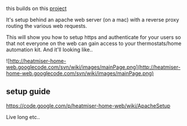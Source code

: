 this builds on this <a href='https://code.google.com/p/heatmiser-wifi/'> project</a>

It's setup behind an apache web server (on a mac) with a reverse proxy routing the various web requests.

This will show you how to setup https and authenticate for your users so that not everyone on the web can gain access to your thermostats/home automation kit. And it'll looking like..

![http://heatmiser-home-web.googlecode.com/svn/wiki/images/mainPage.png](http://heatmiser-home-web.googlecode.com/svn/wiki/images/mainPage.png)

## setup guide ##
https://code.google.com/p/heatmiser-home-web/wiki/ApacheSetup

Live long etc..